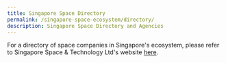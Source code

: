 ```yaml
---
title: Singapore Space Directory
permalink: /singapore-space-ecosystem/directory/
description: Singapore Space Directory and Agencies
---
```

For a directory of space companies in Singapore's ecosystem, please refer to Singapore Space & Technology Ltd's website [here](https://www.space.org.sg/space-directory/).